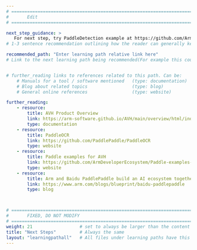 ```yaml
---
# ================================================================================
#       Edit
# ================================================================================

next_step_guidance: >
   For next step, try PaddleDetection example at https://github.com/ArmDeveloperEcosystem/Paddle-examples-for-AVH/tree/main/Object-Detection-example. You are highly encouraged to understand the workflow in learning path and use it for your own use case - deploy other various PaddlePaddle models on Cortex-M processor.
# 1-3 sentence recommendation outlining how the reader can generally keep learning about these topics, and a specific explanation of why the next step is being recommended.

recommended_path: "Enter learning path relative link here"
# Link to the next learning path being recommended(For example this could be /learning-paths/server-and-cloud/mongodb).


# further_reading links to references related to this path. Can be:
    # Manuals for a tool / software mentioned   (type: documentation)
    # Blog about related topics                 (type: blog)
    # General online references                 (type: website) 

further_reading:
    - resource:
        title: AVH Product Overview
        link: https://arm-software.github.io/AVH/main/overview/html/index.html
        type: documentation
    - resource:
        title: PaddleOCR
        link: https://github.com/PaddlePaddle/PaddleOCR
        type: website
    - resource:
        title: Paddle examples for AVH
        link: https://github.com/ArmDeveloperEcosystem/Paddle-examples-for-AVH/tree/main/Object-Detection-example
        type: website
    - resource:
        title: Arm and Baidu PaddlePaddle build an AI ecosystem together
        link: https://www.arm.com/blogs/blueprint/baidu-paddlepaddle
        type: blog



# ================================================================================
#       FIXED, DO NOT MODIFY
# ================================================================================
weight: 21                  # set to always be larger than the content in this path, and one more than 'review'
title: "Next Steps"         # Always the same
layout: "learningpathall"   # All files under learning paths have this same wrapper
---
```


